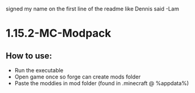 signed my name on the first line of the readme like Dennis said -Lam

# 1.15.2-MC-Modpack

## How to use:

* Run the executable
* Open game once so forge can create mods folder
* Paste the moddies in mod folder (found in .minecraft @ %appdata%)
